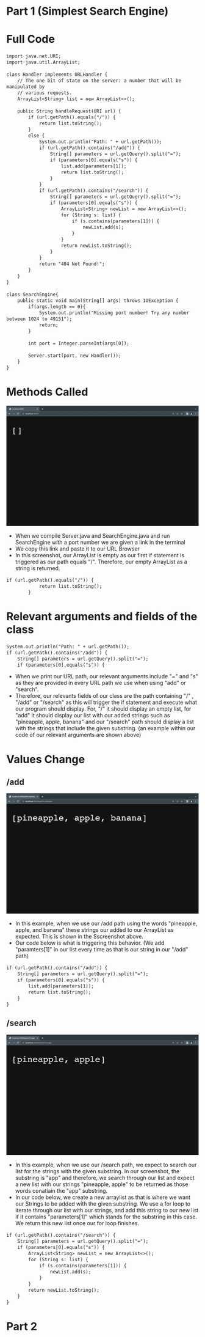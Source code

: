 # Part 1 (Simplest Search Engine)

# Full Code
``` import java.io.IOException;
import java.net.URI;
import java.util.ArrayList;

class Handler implements URLHandler {
    // The one bit of state on the server: a number that will be manipulated by
    // various requests.
    ArrayList<String> list = new ArrayList<>();

    public String handleRequest(URI url) {
        if (url.getPath().equals("/")) {
            return list.toString();
        } 
        else {
            System.out.println("Path: " + url.getPath());
            if (url.getPath().contains("/add")) {
                String[] parameters = url.getQuery().split("=");
                if (parameters[0].equals("s")) {
                    list.add(parameters[1]);
                    return list.toString();
                }
            }
            if (url.getPath().contains("/search")) {
                String[] parameters = url.getQuery().split("=");
                if (parameters[0].equals("s")) {
                    ArrayList<String> newList = new ArrayList<>();
                    for (String s: list) {
                        if (s.contains(parameters[1])) {
                            newList.add(s);
                        }
                    }
                    return newList.toString();
                }
            }
            return "404 Not Found!";
        }
    }
}

class SearchEngine{
    public static void main(String[] args) throws IOException {
        if(args.length == 0){
            System.out.println("Missing port number! Try any number between 1024 to 49151");
            return;
        }

        int port = Integer.parseInt(args[0]);

        Server.start(port, new Handler());
    }
} 
```


# Methods Called
![first image](empty.png)

- When we compile Server.java and SearchEngine.java and run SearchEngine with a port number we are given a link in the terminal
- We copy this link and paste it to our URL Browser
- In this screenshot, our ArrayList is empty as our first if statement is triggered as our path equals "/". Therefore, our empty ArrayList as a string is returned.
``` 
if (url.getPath().equals("/")) {
            return list.toString();
        } 
```

# Relevant arguments and fields of the class

``` 
System.out.println("Path: " + url.getPath());
if (url.getPath().contains("/add")) {
    String[] parameters = url.getQuery().split("=");
    if (parameters[0].equals("s")) {
```
- When we print our URL path, our relevant arguments include "=" and "s" as they are provided in every URL path we use when using "add" or "search". 
- Therefore, our relevants fields of our class are the path containing "/" , "/add" or "/search" as this will trigger the if statement and execute what our program should display. For, "/" it should display an empty list, for "add" it should display our list with our added strings such as "pineapple, apple, banana" and our "/search" path should display a list with the strings that include the given substring. 
(an example within our code of our relevant arguments are shown above)

# Values Change
## /add
![second image](add.png)
- In this example, when we use our /add path using the words "pineapple, apple, and banana" these strings our added to our ArrayList as expected. This is shown in the Sscreenshot above. 
- Our code below is what is triggering this behavior. (We add "paramters[1]" in our list every time as that is our string in our "/add" path)
``` 
if (url.getPath().contains("/add")) {
    String[] parameters = url.getQuery().split("=");
    if (parameters[0].equals("s")) {
        list.add(parameters[1]);
        return list.toString();
    }
}
``` 

## /search
![third image](search.png)
- In this example, when we use our /search path, we expect to search our list for the strings with the given substring. In our screenshot, the substring is "app" and therefore, we search through our list and expect a new list with our strings "pineapple, apple" to be returned as those words conatiain the "app" substring.
- In our code below, we create a new arraylist as that is where we want our Strings to be added with the given substring. We use a for loop to iterate through our list with our strings, and add this string to our new list if it contains "parameters[1]" which stands for the substring in this case. We return this new list once our for loop finishes. 
``` 
if (url.getPath().contains("/search")) {
    String[] parameters = url.getQuery().split("=");
    if (parameters[0].equals("s")) {
        ArrayList<String> newList = new ArrayList<>();
        for (String s: list) {
            if (s.contains(parameters[1])) {
                newList.add(s);
            }
        }
        return newList.toString();
    }
}
``` 



# Part 2
